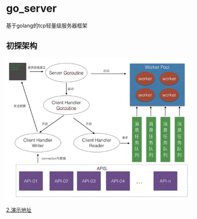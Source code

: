 # go_server
基于golang的tcp轻量级服务器框架

## 初探架构

![1.框架.png](https://github.com/guoxuanhan/imgs-folder/blob/32148e3cc2c18bb32ce0adf32b5bcacda892dd1a/imgs/go_server01.png)

[2.演示地址](https://www.bilibili.com/video/BV1Lp4y1b7nV)
